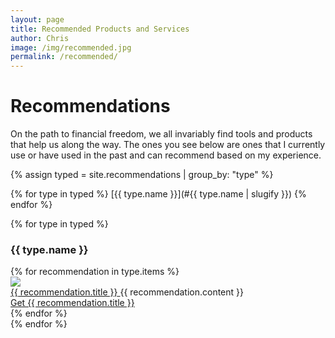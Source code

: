 ```yaml
---
layout: page
title: Recommended Products and Services
author: Chris
image: /img/recommended.jpg
permalink: /recommended/
---
```


# Recommendations #

On the path to financial freedom, we all invariably find tools and products that help us along the way. The ones you see below are ones that I currently use or have used in the past and can recommend based on my experience.

{% assign typed = site.recommendations | group_by: "type" %}

{% for type in typed %}
  [{{ type.name }}](#{{ type.name | slugify }})
{% endfor %}

{% for type in typed %}
<div class="recommendation-set">
  <a name="{{ type.name | slugify }}"></a>
  <h3>{{ type.name }}</h3>
   {% for recommendation in type.items %}
   <div class="recommendation-entry">
     <div class="card">
       <div class="card-image">
          <a href="{{ recommendation.link }}">
            <img src="{{ recommendation.image }}">
          </a>
       </div>
       <div class="card-content">
          <a href="{{ recommendation.link }}">
            <span class="card-title grey-text text-darken-4">{{ recommendation.title }}</span>
          </a>
          {{ recommendation.content }}
       </div>
       <div class="card-action">
         <a href="{{ recommendation.link }}">Get {{ recommendation.title }}</a>
       </div>
     </div>
   </div>
   {% endfor %}
 </div>
 {% endfor %}
